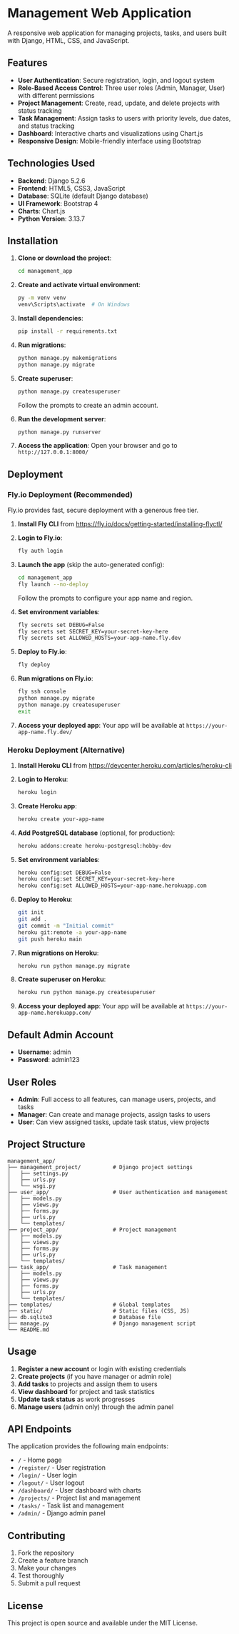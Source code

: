 # Management Web Application

A responsive web application for managing projects, tasks, and users built with Django, HTML, CSS, and JavaScript.

## Features

- **User Authentication**: Secure registration, login, and logout system
- **Role-Based Access Control**: Three user roles (Admin, Manager, User) with different permissions
- **Project Management**: Create, read, update, and delete projects with status tracking
- **Task Management**: Assign tasks to users with priority levels, due dates, and status tracking
- **Dashboard**: Interactive charts and visualizations using Chart.js
- **Responsive Design**: Mobile-friendly interface using Bootstrap

## Technologies Used

- **Backend**: Django 5.2.6
- **Frontend**: HTML5, CSS3, JavaScript
- **Database**: SQLite (default Django database)
- **UI Framework**: Bootstrap 4
- **Charts**: Chart.js
- **Python Version**: 3.13.7

## Installation

1. **Clone or download the project**:
   ```bash
   cd management_app
   ```

2. **Create and activate virtual environment**:
   ```bash
   py -m venv venv
   venv\Scripts\activate  # On Windows
   ```

3. **Install dependencies**:
   ```bash
   pip install -r requirements.txt
   ```

4. **Run migrations**:
   ```bash
   python manage.py makemigrations
   python manage.py migrate
   ```

5. **Create superuser**:
   ```bash
   python manage.py createsuperuser
   ```
   Follow the prompts to create an admin account.

6. **Run the development server**:
   ```bash
   python manage.py runserver
   ```

7. **Access the application**:
   Open your browser and go to `http://127.0.0.1:8000/`

## Deployment

### Fly.io Deployment (Recommended)

Fly.io provides fast, secure deployment with a generous free tier.

1. **Install Fly CLI** from https://fly.io/docs/getting-started/installing-flyctl/

2. **Login to Fly.io**:
   ```bash
   fly auth login
   ```

3. **Launch the app** (skip the auto-generated config):
   ```bash
   cd management_app
   fly launch --no-deploy
   ```
   Follow the prompts to configure your app name and region.

4. **Set environment variables**:
   ```bash
   fly secrets set DEBUG=False
   fly secrets set SECRET_KEY=your-secret-key-here
   fly secrets set ALLOWED_HOSTS=your-app-name.fly.dev
   ```

5. **Deploy to Fly.io**:
   ```bash
   fly deploy
   ```

6. **Run migrations on Fly.io**:
   ```bash
   fly ssh console
   python manage.py migrate
   python manage.py createsuperuser
   exit
   ```

7. **Access your deployed app**:
   Your app will be available at `https://your-app-name.fly.dev/`

### Heroku Deployment (Alternative)

1. **Install Heroku CLI** from https://devcenter.heroku.com/articles/heroku-cli

2. **Login to Heroku**:
   ```bash
   heroku login
   ```

3. **Create Heroku app**:
   ```bash
   heroku create your-app-name
   ```

4. **Add PostgreSQL database** (optional, for production):
   ```bash
   heroku addons:create heroku-postgresql:hobby-dev
   ```

5. **Set environment variables**:
   ```bash
   heroku config:set DEBUG=False
   heroku config:set SECRET_KEY=your-secret-key-here
   heroku config:set ALLOWED_HOSTS=your-app-name.herokuapp.com
   ```

6. **Deploy to Heroku**:
   ```bash
   git init
   git add .
   git commit -m "Initial commit"
   heroku git:remote -a your-app-name
   git push heroku main
   ```

7. **Run migrations on Heroku**:
   ```bash
   heroku run python manage.py migrate
   ```

8. **Create superuser on Heroku**:
   ```bash
   heroku run python manage.py createsuperuser
   ```

9. **Access your deployed app**:
   Your app will be available at `https://your-app-name.herokuapp.com/`

## Default Admin Account

- **Username**: admin
- **Password**: admin123

## User Roles

- **Admin**: Full access to all features, can manage users, projects, and tasks
- **Manager**: Can create and manage projects, assign tasks to users
- **User**: Can view assigned tasks, update task status, view projects

## Project Structure

```
management_app/
├── management_project/          # Django project settings
│   ├── settings.py
│   ├── urls.py
│   └── wsgi.py
├── user_app/                    # User authentication and management
│   ├── models.py
│   ├── views.py
│   ├── forms.py
│   ├── urls.py
│   └── templates/
├── project_app/                 # Project management
│   ├── models.py
│   ├── views.py
│   ├── forms.py
│   ├── urls.py
│   └── templates/
├── task_app/                    # Task management
│   ├── models.py
│   ├── views.py
│   ├── forms.py
│   ├── urls.py
│   └── templates/
├── templates/                   # Global templates
├── static/                      # Static files (CSS, JS)
├── db.sqlite3                   # Database file
├── manage.py                    # Django management script
└── README.md
```

## Usage

1. **Register a new account** or login with existing credentials
2. **Create projects** (if you have manager or admin role)
3. **Add tasks** to projects and assign them to users
4. **View dashboard** for project and task statistics
5. **Update task status** as work progresses
6. **Manage users** (admin only) through the admin panel

## API Endpoints

The application provides the following main endpoints:

- `/` - Home page
- `/register/` - User registration
- `/login/` - User login
- `/logout/` - User logout
- `/dashboard/` - User dashboard with charts
- `/projects/` - Project list and management
- `/tasks/` - Task list and management
- `/admin/` - Django admin panel

## Contributing

1. Fork the repository
2. Create a feature branch
3. Make your changes
4. Test thoroughly
5. Submit a pull request

## License

This project is open source and available under the MIT License.

